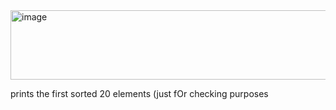 <img width="822" height="111" alt="image" src="https://github.com/user-attachments/assets/c7b6a8f2-2343-4f84-9207-228d71f8aa3e" />



prints the first sorted 20 elements (just fOr checking purposes
